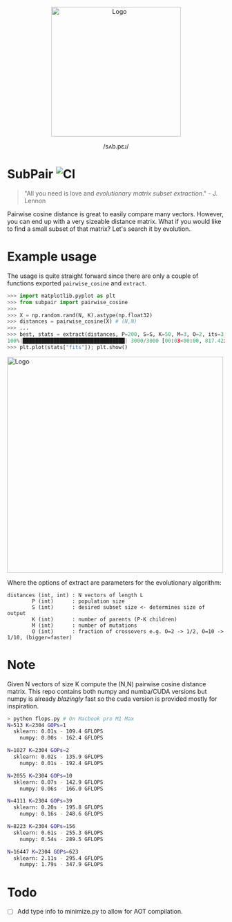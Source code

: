 <p align="center">
    <img width="300" alt="Logo" src="https://user-images.githubusercontent.com/3115640/203899211-fff1c9d8-10cd-4a84-88b5-518a591cd1e5.jpeg">
    <p align="center">/sʌb.pɛɹ/</p>
</p>

# SubPair  ![CI](https://github.com/lfrati/subpair/actions/workflows/test.yml/badge.svg)

> "All you need is love and _evolutionary matrix subset extraction_." - J. Lennon

Pairwise cosine distance is great to easily compare many vectors. However, you can end up with a very sizeable distance matrix. What if you would like to find a small subset of that matrix? Let's search it by evolution.

# Example usage

The usage is quite straight forward since there are only a couple of functions exported `pairwise_cosine` and `extract`.

```python
>>> import matplotlib.pyplot as plt
>>> from subpair import pairwise_cosine
>>>
>>> X = np.random.rand(N, K).astype(np.float32)
>>> distances = pairwise_cosine(X) # (N,N)
>>> ...
>>> best, stats = extract(distances, P=200, S=S, K=50, M=3, O=2, its=3_000)
100%|█████████████████████████████████| 3000/3000 [00:03<00:00, 817.42it/s]
>>> plt.plot(stats["fits"]); plt.show()
```
<p align="left">
    <img width="500" alt="Logo" src="https://user-images.githubusercontent.com/3115640/204059389-730df61a-4e87-4023-b7c7-038b329dc6a6.png">
</p>
Where the options of extract are parameters for the evolutionary algorithm:

``` 
distances (int, int) : N vectors of length L
        P (int)      : population size
        S (int)      : desired subset size <- determines size of output
        K (int)      : number of parents (P-K children)
        M (int)      : number of mutations
        O (int)      : fraction of crossovers e.g. O=2 -> 1/2, O=10 -> 1/10, (bigger=faster)
```

# Note

Given N vectors of size K compute the (N,N) pairwise cosine distance matrix.
This repo contains both numpy and numba/CUDA versions but numpy is already _blazingly_ fast so the cuda version is provided mostly for inspiration.

```bash
> python flops.py # On Macbook pro M1 Max
N=513 K=2304 GOPs=1
  sklearn: 0.01s - 109.4 GFLOPS
    numpy: 0.00s - 162.4 GFLOPS

N=1027 K=2304 GOPs=2
  sklearn: 0.02s - 135.9 GFLOPS
    numpy: 0.01s - 192.4 GFLOPS

N=2055 K=2304 GOPs=10
  sklearn: 0.07s - 142.9 GFLOPS
    numpy: 0.06s - 166.0 GFLOPS

N=4111 K=2304 GOPs=39
  sklearn: 0.20s - 195.8 GFLOPS
    numpy: 0.16s - 248.6 GFLOPS

N=8223 K=2304 GOPs=156
  sklearn: 0.61s - 255.3 GFLOPS
    numpy: 0.54s - 289.5 GFLOPS

N=16447 K=2304 GOPs=623
  sklearn: 2.11s - 295.4 GFLOPS
    numpy: 1.79s - 347.9 GFLOPS
```

# Todo
- [ ] Add type info to minimize.py to allow for AOT compilation.
